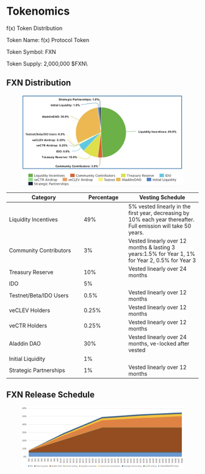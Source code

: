# Tokenomics

f(x) Token Distribution

Token Name: f(x) Protocol Token

Token Symbol: FXN

Token Supply: 2,000,000 $FXN\


## &#x20;                                           FXN Distribution

<figure><img src="../.gitbook/assets/image (118).png" alt=""><figcaption></figcaption></figure>



<table><thead><tr><th width="182">Category</th><th width="103">Percentage</th><th>Vesting Schedule</th></tr></thead><tbody><tr><td>Liquidity Incentives</td><td>49%</td><td>5% vested linearly in the first year, decreasing by 10% each year thereafter.  Full emission will take 50 years.</td></tr><tr><td>Community Contributors</td><td>3%</td><td>Vested linearly over 12 months &#x26; lasting 3 years:1.5% for Year 1, 1% for Year 2, 0.5% for Year 3</td></tr><tr><td>Treasury Reserve</td><td>10%</td><td>Vested linearly over 24 months</td></tr><tr><td>IDO</td><td>5%</td><td><br></td></tr><tr><td>Testnet/Beta/IDO Users</td><td>0.5%</td><td>Vested linearly over 12 months</td></tr><tr><td>veCLEV Holders</td><td>0.25%</td><td>Vested linearly over 12 months</td></tr><tr><td>veCTR Holders</td><td>0.25%</td><td>Vested linearly over 12 months</td></tr><tr><td>Aladdin DAO</td><td>30%</td><td>Vested linearly over 24 months, ve-locked after vested</td></tr><tr><td>Initial Liquidity</td><td>1%</td><td><br></td></tr><tr><td>Strategic Partnerships</td><td>1%</td><td>Vested linearly over 12 months</td></tr></tbody></table>

## &#x20;                                     FXN Release Schedule

<figure><img src="../.gitbook/assets/image (1) (1) (1).png" alt=""><figcaption></figcaption></figure>

